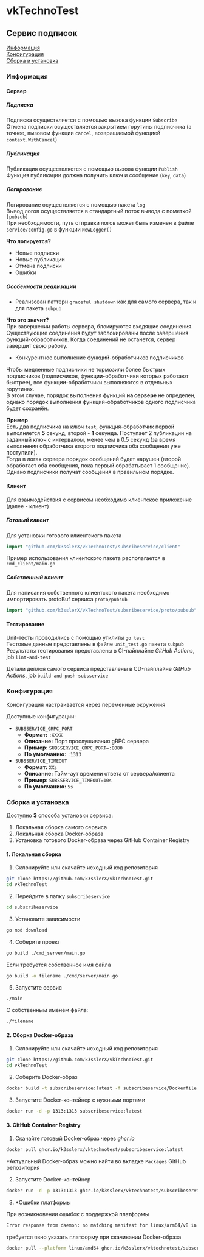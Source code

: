 # vkTechnoTest

## Сервис подписок

[Информация](#информация)  
[Конфигурация](#конфигурация)  
[Сборка и установка](#сборка-и-установка)

### Информация

#### Сервер

##### Подписка
Подписка осуществляется с помощью вызова функции `Subscribe`  
Отмена подписки осуществляется закрытием горутины подписчика (а точнее, вызовом функции `cancel`, возвращаемой
функцией `context.WithCancel`)

##### Публикация
Публикация осуществляется с помощью вызова функции `Publish`  
Функция публикации должна получить ключ и сообщение (`key`, `data`)

##### Логирование
Логирование осуществляется с помощью пакета `log`  
Вывод логов осуществляется в стандартный поток вывода с пометкой `[pubsub]`  
При необходимости, путь отправки логов может быть изменен в файле `service/config.go` в функции `NewLogger()`  

**Что логируется?**
- Новые подписки
- Новые публикации
- Отмена подписки
- Ошибки

##### Особенности реализации

- Реализован паттерн `graceful shutdown` как для самого сервера, так и для пакета `subpub`  

**Что это значит?**  
При завершении работы сервера, блокируются входящие соединения. Существующие соединения будут заблокированы после
завершения функций-обработчиков. Когда соединений не останется, сервер завершит свою работу.

- Конкурентное выполнение функций-обработчиков подписчиков

Чтобы медленные подписчики не тормозили более быстрых подписчиков (подписчиков, функции-обработчики которых работают 
быстрее), все функции-обработчики выполняются в отдельных горутинах.  
В этом случае, порядок выполнения функций **на сервере** не определен, однако порядок выполнения функций-обработчиков
одного подписчика будет сохранён.

**Пример**  
Есть два подписчика на ключ `test`, функция-обработчик первой выполняется **5** секунд, второй - **1** секунда.
Поступает 2 публикации на заданный ключ с интервалом, менее чем в 0.5 секунд (за время выполнения обработчика второго 
подписчика оба сообщения уже поступили).  
Тогда в логах сервера порядок сообщений будет нарушен (второй обработает оба сообщения, пока первый обрабатывает
1 сообщение). Однако подписчики получат сообщения в правильном порядке.

#### Клиент
Для взаимодействия с сервисом необходимо клиентское приложение (далее - клиент)
##### Готовый клиент
Для установки готового клиентского пакета
```go
import "github.com/k3sslerX/vkTechnoTest/subsribeservice/client"
```
Пример использования клиентского пакета располагается в `cmd_client/main.go`

##### Собственный клиент
Для написания собственного клиентского пакета необходимо импортировать protoBuf сервиса `proto/pubsub`
```go
import "github.com/k3sslerX/vkTechnoTest/subsribeservice/proto/pubsub"
```

#### Тестирование
Unit-тесты проводились с помощью утилиты `go test`  
Тестовые данные представлены в файле `unit_test.go` пакета `subpub`  
Результаты тестирования представлены в CI-пайплайне *GitHub Actions*, job `lint-and-test`

Детали деплоя самого сервиса представлены в CD-пайплайне *GitHub Actions*, job `build-and-push-subsservice`

### Конфигурация
Конфигурация настраивается через переменные окружения

Доступные конфигурации:

- `SUBSSERVICE_GRPC_PORT`
  - **Формат:** `:XXXX`
  - **Описание:** Порт прослушивания gRPC сервера
  - **Пример:** `SUBSSERVICE_GRPC_PORT=:8080`
  - **По умолчанию:** `:1313`
- `SUBSSERVICE_TIMEOUT`
  - **Формат:** `XXs`
  - **Описание:** Тайм-аут времени ответа от сервера/клиента
  - **Пример:** `SUBSSERVICE_TIMEOUT=10s`
  - **По умолчанию:** `5s`

### Сборка и установка

Доступно **3** способа установки сервиса:

1. Локальная сборка самого сервиса
2. Локальная сборка Docker-образа
3. Установка готового Docker-образа через GitHub Container Registry

#### 1. Локальная сборка

1. Склонируйте или скачайте исходный код репозитория

```bash
git clone https://github.com/k3sslerX/vkTechnoTest.git
cd vkTechnoTest
```

2. Перейдите в папку `subscribeservice`

```bash
cd subscribeservice
```

3. Установите зависимости

```bash
go mod download
```

4. Соберите проект

```bash
go build ./cmd_server/main.go
```

Если требуется собственное имя файла

```bash
go build -o filename ./cmd/server/main.go
```

5. Запустите сервис

```bash
./main
```

С собственным именем файла:

```bash
./filename
```

#### 2. Сборка Docker-образа

1. Склонируйте или скачайте исходный код репозитория

```bash
git clone https://github.com/k3sslerX/vkTechnoTest.git
cd vkTechnoTest
```

2. Соберите Docker-образ

```bash
docker build -t subscribeservice:latest -f subscribeservice/Dockerfile .
```

3. Запустите Docker-контейнер с нужными портами

```bash
docker run -d -p 1313:1313 subscribeservice:latest
```

#### 3. GitHub Container Registry

1. Скачайте готовый Docker-образ через *ghcr.io*

```bash
docker pull ghcr.io/k3sslerx/vktechnotest/subscribeservice:latest
```

*Актуальный Docker-образ можно найти во вкладке `Packages` GitHub репозитория

2. Запустите Docker-контейнер

```bash
docker run -d -p 1313:1313 ghcr.io/k3sslerx/vktechnotest/subscribeservice:latest
```

3. *Ошибки платформы

При возникновении ошибок с поддержкой платформы 

```bash
Error response from daemon: no matching manifest for linux/arm64/v8 in the manifest list entries: no match for platform in manifest: not found
```

требуется явно указать платформу при скачивании Docker-образа

```bash
docker pull --platform linux/amd64 ghcr.io/k3sslerx/vktechnotest/subscribeservice:latest
```

